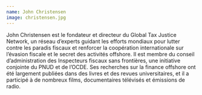```yaml
---
name: John Christensen
image: christensen.jpg
---
```

John Christensen est le fondateur et directeur du Global Tax Justice Network, un réseau d’experts guidant les efforts mondiaux pour lutter contre les paradis fiscaux et renforcer la coopération internationale sur l’évasion fiscale et le secret des activités offshore. Il est membre du conseil d’administration des Inspecteurs fiscaux sans frontières, une initiative conjointe du PNUD et de l’OCDE. Ses recherches sur la finance offshore ont été largement publiées dans des livres et des revues universitaires, et il a participé à de nombreux films, documentaires télévisés et émissions de radio.
